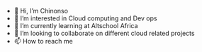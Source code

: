 - 👋 Hi, I’m Chinonso
- 👀 I’m interested in Cloud computing and Dev ops
- 🌱 I’m currently learning at Altschool Africa
- 💞️ I’m looking to collaborate on different cloud related projects
- 📫 How to reach me 

<!---
Chinonso8/Chinonso8 is a ✨ special ✨ repository because its `README.md` (this file) appears on your GitHub profile.
You can click the Preview link to take a look at your changes.
--->
